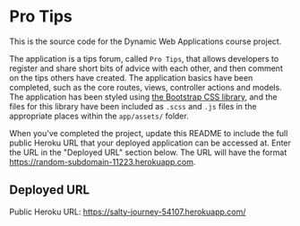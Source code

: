 # Pro Tips

This is the source code for the Dynamic Web Applications course project.

The application is a tips forum, called `Pro Tips`, that allows developers to register and share short bits of advice with each other, and then comment on the tips others have created.  The application basics have been completed, such as the core routes, views, controller actions and models.  The application has been styled using [the Bootstrap CSS library](https://getbootstrap.com/docs/4.0/getting-started/introduction/), and the files for this library have been included as `.scss` and `.js` files in the appropriate places within the `app/assets/` folder.

When you've completed the project, update this README to include the full public Heroku URL that your deployed application can be accessed at.  Enter the URL in the "Deployed URL" section below.  The URL will have the format https://random-subdomain-11223.herokuapp.com.

## Deployed URL

Public Heroku URL: https://salty-journey-54107.herokuapp.com/
